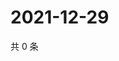 # 2021-12-29

共 0 条

<!-- BEGIN WEIBO -->
<!-- 最后更新时间 Wed Dec 29 2021 01:22:51 GMT+0800 (China Standard Time) -->

<!-- END WEIBO -->
